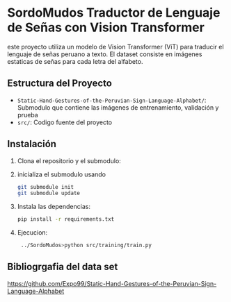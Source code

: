 # SordoMudos Traductor de Lenguaje de Señas con Vision Transformer

este proyecto utiliza un modelo de Vision Transformer (ViT) para traducir el lenguaje de señas peruano a texto. El dataset consiste en imágenes estaticas de señas para cada letra del alfabeto.

## Estructura del Proyecto
- `Static-Hand-Gestures-of-the-Peruvian-Sign-Language-Alphabet/`: Submodulo que contiene las imágenes de entrenamiento, validación y prueba
- `src/`: Codigo fuente del proyecto

## Instalación
1. Clona el repositorio y el submodulo:

2. inicializa el submodulo usando
    ```bash
    git submodule init
    git submodule update
    ```
1. Instala las dependencias:
   ```bash
   pip install -r requirements.txt
    ```
2. Ejecucion: 
    ```bash
     ../SordoMudos>python src/training/train.py
    ```


## Bibliogrgafia del data set
https://github.com/Expo99/Static-Hand-Gestures-of-the-Peruvian-Sign-Language-Alphabet
